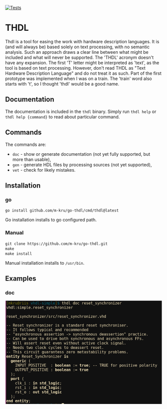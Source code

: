 [![Tests](https://github.com/m-kru/go-thdl/actions/workflows/tests.yml/badge.svg?branch=main)](https://github.com/m-kru/go-thdl/actions?query=main)

# THDL

Thdl is a tool for easing the work with hardware description languages.
It is (and will always be) based solely on text processing, with no semantic analysis.
Such an approach draws a clear line between what might be included and what will never be supported.
The 'THDL' acronym doesn't have any expansion.
The first 'T' letter might be interpreted as 'text', as the tool is based on text processing.
However, don't read THDL as "Text Hardware Description Language" and do not treat it as such.
Part of the first prototype was implemented when I was on a train.
The 'train' word also starts with 't', so I thought 'thdl' would be a good name.

## Documentation

The documentation is included in the `thdl` binary.
Simply run `thdl help` or `thdl help {command}` to read about particular command.

## Commands

The commands are:
* `doc` - show or generate documentation (not yet fully supported, but more than usable),
* `gen` - generate HDL files by processing sources (not yet supported),
* `vet` - check for likely mistakes.

## Installation

### go
```
go install github.com/m-kru/go-thdl/cmd/thdl@latest
```

Go installation installs to go configured path.

### Manual

```
git clone https://github.com/m-kru/go-thdl.git
make
make install
```

Manual installation installs to `/usr/bin`.

## Examples

### doc

<p align="center"><img src="assets/doc_reset_synchronizer.png?raw=true"/></p>
